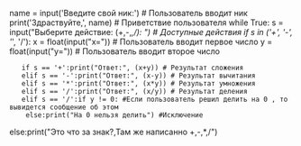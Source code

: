 name = input('Введите свой ник:') # Пользователь вводит ник
print('Здраствуйте,', name) # Приветствие пользователя
while True:
s = input("Выберите действие: (+,-,*,/): ") # Доступные действия
if s in ('+', '-', '*', '/'):
x = float(input("x=")) # Пользователь вводит первое число
y = float(input("y=")) # Пользователь вводит второе число

       if s == '+':print("Ответ:", (x+y)) # Результат сложения
       elif s == '-':print("Ответ:", (x-y)) # Результат вычитания
       elif s == '*':print("Ответ:", (x*y)) # Результат умножения
       elif s == '/':print("Ответ:", (x/y)) # Результат деления
       elif s == '/':if y != 0: #Если пользователь решил делить на 0 , то вывидется сообщение об этом
        else:print("На 0 нельзя делить") #Исключение

else:print("Это что за знак?,Там же написанно +,-,*,/")  
